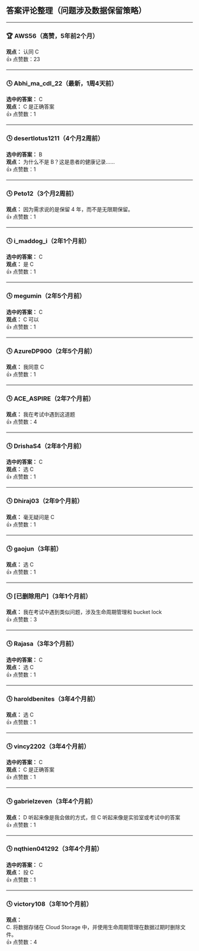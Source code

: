 ## 答案评论整理（问题涉及数据保留策略）

---

### 🏆 **AWS56**（高赞，5年前2个月）  
**观点：** 认同 C  
👍 点赞数：23  

---

### 🕓 **Abhi_ma_cdl_22**（最新，1周4天前）  
**选中的答案：** C  
**观点：** C 是正确答案  
👍 点赞数：1  

---

### 🕓 **desertlotus1211**（4个月2周前）  
**选中的答案：** B  
**观点：** 为什么不是 B？这是患者的健康记录……  
👍 点赞数：1  

---

### 🕓 **Peto12**（3个月2周前）  
**观点：** 因为需求说的是保留 4 年，而不是无限期保留。  
👍 点赞数：1  

---

### 🕓 **i_maddog_i**（2年1个月前）  
**选中的答案：** C  
**观点：** 是 C  
👍 点赞数：1  

---

### 🕓 **megumin**（2年5个月前）  
**选中的答案：** C  
**观点：** C 可以  
👍 点赞数：1  

---

### 🕓 **AzureDP900**（2年5个月前）  
**观点：** 我同意 C  
👍 点赞数：1  

---

### 🕓 **ACE_ASPIRE**（2年7个月前）  
**观点：** 我在考试中遇到这道题  
👍 点赞数：4  

---

### 🕓 **DrishaS4**（2年8个月前）  
**选中的答案：** C  
**观点：** 选 C  
👍 点赞数：1  

---

### 🕓 **Dhiraj03**（2年9个月前）  
**观点：** 毫无疑问是 C  
👍 点赞数：1  

---

### 🕓 **gaojun**（3年前）  
**观点：** 选 C  
👍 点赞数：1  

---

### 🕓 **[已删除用户]**（3年1个月前）  
**观点：** 我在考试中遇到类似问题，涉及生命周期管理和 bucket lock  
👍 点赞数：3  

---

### 🕓 **Rajasa**（3年3个月前）  
**选中的答案：** C  
**观点：** 选 C  
👍 点赞数：1  

---

### 🕓 **haroldbenites**（3年4个月前）  
**观点：** 选 C  
👍 点赞数：1  

---

### 🕓 **vincy2202**（3年4个月前）  
**选中的答案：** C  
**观点：** C 是正确答案  
👍 点赞数：1  

---

### 🕓 **gabrielzeven**（3年4个月前）  
**观点：** D 听起来像是我会做的方式，但 C 听起来像是实验室或考试中的答案  
👍 点赞数：1  

---

### 🕓 **nqthien041292**（3年4个月前）  
**选中的答案：** C  
**观点：** 投 C  
👍 点赞数：1  

---

### 🕓 **victory108**（3年10个月前）  
**观点：**    
C. 将数据存储在 Cloud Storage 中，并使用生命周期管理在数据过期时删除文件。  
👍 点赞数：4  
